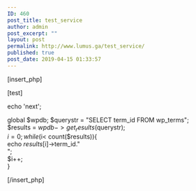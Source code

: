 ```yaml
---
ID: 460
post_title: test_service
author: admin
post_excerpt: ""
layout: post
permalink: http://www.lumus.ga/test_service/
published: true
post_date: 2019-04-15 01:33:57
---
```

[insert_php]

[test]

echo 'next';

global $wpdb;
$querystr = "SELECT term_id FROM wp_terms";  
$results = $wpdb->get_results($querystr);  
$i=0;  
while ($i< count($results)){  
echo $results[$i]->term_id."<br />";  
$i++;  
}  

[/insert_php]